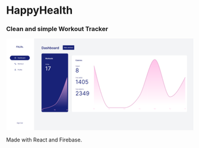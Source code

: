 # HappyHealth
### Clean and simple Workout Tracker

![Screenshot](fitlife-screenshot.png)

Made with React and Firebase.
